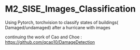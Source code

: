 # M2_SISE_Images_Classification
Using Pytorch, torchvision to classify states of buildings( Damaged/undamaged) after a hurricane with images 


continuing the work of Cao and Choe : https://github.com/qcao10/DamageDetection

